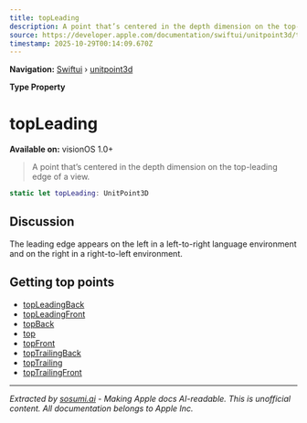 ```yaml
---
title: topLeading
description: A point that’s centered in the depth dimension on the top-leading edge of a view.
source: https://developer.apple.com/documentation/swiftui/unitpoint3d/topleading
timestamp: 2025-10-29T00:14:09.670Z
---
```


**Navigation:** [Swiftui](/documentation/swiftui) › [unitpoint3d](/documentation/swiftui/unitpoint3d)

**Type Property**

# topLeading

**Available on:** visionOS 1.0+

> A point that’s centered in the depth dimension on the top-leading edge of a view.

```swift
static let topLeading: UnitPoint3D
```

## Discussion

The leading edge appears on the left in a left-to-right language environment and on the right in a right-to-left environment.

## Getting top points

- [topLeadingBack](/documentation/swiftui/unitpoint3d/topleadingback)
- [topLeadingFront](/documentation/swiftui/unitpoint3d/topleadingfront)
- [topBack](/documentation/swiftui/unitpoint3d/topback)
- [top](/documentation/swiftui/unitpoint3d/top)
- [topFront](/documentation/swiftui/unitpoint3d/topfront)
- [topTrailingBack](/documentation/swiftui/unitpoint3d/toptrailingback)
- [topTrailing](/documentation/swiftui/unitpoint3d/toptrailing)
- [topTrailingFront](/documentation/swiftui/unitpoint3d/toptrailingfront)

---

*Extracted by [sosumi.ai](https://sosumi.ai) - Making Apple docs AI-readable.*
*This is unofficial content. All documentation belongs to Apple Inc.*
